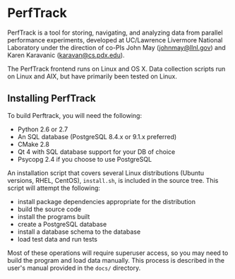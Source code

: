 PerfTrack
=========

PerfTrack is a tool for storing, navigating, and analyzing data from parallel
performance experiments, developed at UC/Lawrence Livermore National Laboratory
under the direction of co-PIs John May (johnmay@llnl.gov) and Karen Karavanic 
(karavan@cs.pdx.edu).

The PerfTrack frontend runs on Linux and OS X. Data collection scripts run on
Linux and AIX, but have primarily been tested on Linux.

Installing PerfTrack
--------------------

To build Perftrack, you will need the following:

- Python 2.6 or 2.7
- An SQL database (PostgreSQL 8.4.x or 9.1.x preferred)
- CMake 2.8
- Qt 4 with SQL database support for your DB of choice
- Psycopg 2.4 if you choose to use PostgreSQL

An installation script that covers several Linux distributions (Ubuntu versions, 
RHEL, CentOS), `install.sh`, is included in the source tree. This script will attempt
the following:

- install package dependencies appropriate for the distribution 
- build the source code
- install the programs built
- create a PostgreSQL database
- install a database schema to the database
- load test data and run tests

Most of these operations will require superuser access, so you may need to build
the program and load data manually. This process is described in the user's manual
provided in the `docs/` directory.

